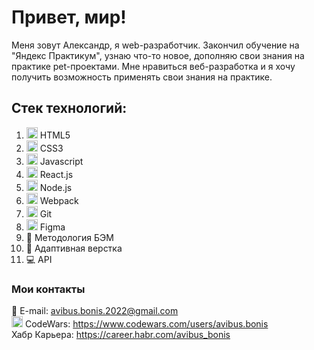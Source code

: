 # Привет, мир! 

Меня зовут Александр, я web-разработчик. Закончил обучение на "Яндекс Практикум", узнаю что-то новое, дополняю свои знания на практике pet-проектами.
Мне нравиться веб-разработка и я хочу получить возможность применять свои знания на практике.

## Стек технологий:

1. <img width="18" height="18" src="https://icongr.am/devicon/html5-original.svg?size=18&color=currentColor" /> HTML5
2. <img width="18" height="18" src="https://icongr.am/devicon/css3-original.svg?size=18&color=currentColor" /> CSS3
3. <img width="18" height="18" src="https://icongr.am/devicon/javascript-original.svg?size=18&color=currentColor" /> Javascript
4. <img width="18" height="18" src="https://icongr.am/devicon/react-original.svg?size=18&color=currentColor" /> React.js
5. <img width="18" height="18" src="https://icongr.am/devicon/nodejs-original.svg?size=18&color=currentColor" /> Node.js
6. <img width="18" height="18" src="https://icongr.am/devicon/webpack-original.svg?size=18&color=currentColor" /> Webpack
7. <img width="18" height="18" src="https://icongr.am/devicon/git-original.svg?size=18&color=currentColor" /> Git
8. <img width="18" height="18" src="https://cdn.jsdelivr.net/gh/devicons/devicon/icons/figma/figma-original.svg" /> Figma
9. 📁 Методология БЭМ  
10. 📲 Адаптивная верстка  
11. 💻 API

### Мои контакты

📧 E-mail: avibus.bonis.2022@gmail.com  
<img width="18" height="18" src="https://cloud.githubusercontent.com/assets/2475572/4743290/2dcf20cc-5a26-11e4-89fb-62b861e5b29c.png" /> CodeWars: https://www.codewars.com/users/avibus.bonis  
Хабр Карьера: https://career.habr.com/avibus_bonis
